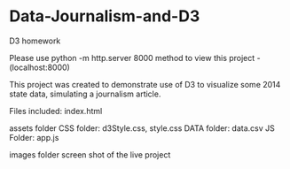 # Data-Journalism-and-D3
D3 homework

Please use python -m http.server 8000 method to view this project - (localhost:8000)

This project was created to demonstrate use of D3 to visualize some 2014 state data, simulating a journalism article. 

Files included:
index.html 

assets folder
CSS folder: d3Style.css, style.css
DATA folder: data.csv
JS Folder: app.js

images folder
screen shot of the live project

